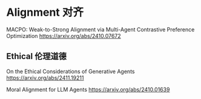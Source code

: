 # Alignment 对齐
MACPO: Weak-to-Strong Alignment via Multi-Agent Contrastive Preference Optimization
https://arxiv.org/abs/2410.07672

## Ethical 伦理道德
On the Ethical Considerations of Generative Agents
https://arxiv.org/abs/2411.19211

Moral Alignment for LLM Agents
https://arxiv.org/abs/2410.01639
